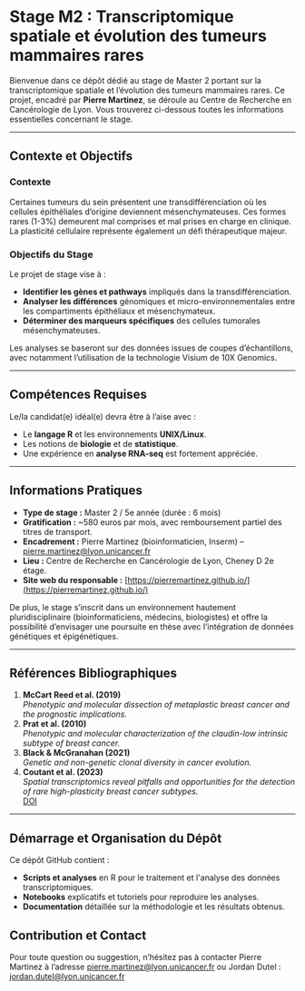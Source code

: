 # Stage M2 : Transcriptomique spatiale et évolution des tumeurs mammaires rares

Bienvenue dans ce dépôt dédié au stage de Master 2 portant sur la transcriptomique spatiale et l’évolution des tumeurs mammaires rares. Ce projet, encadré par **Pierre Martinez**, se déroule au Centre de Recherche en Cancérologie de Lyon. Vous trouverez ci-dessous toutes les informations essentielles concernant le stage.

---

## Contexte et Objectifs

### Contexte
Certaines tumeurs du sein présentent une transdifférenciation où les cellules épithéliales d’origine deviennent mésenchymateuses. Ces formes rares (1-3%) demeurent mal comprises et mal prises en charge en clinique. La plasticité cellulaire représente également un défi thérapeutique majeur.

### Objectifs du Stage
Le projet de stage vise à :
- **Identifier les gènes et pathways** impliqués dans la transdifférenciation.
- **Analyser les différences** génomiques et micro-environnementales entre les compartiments épithéliaux et mésenchymateux.
- **Déterminer des marqueurs spécifiques** des cellules tumorales mésenchymateuses.

Les analyses se baseront sur des données issues de coupes d’échantillons, avec notamment l’utilisation de la technologie Visium de 10X Genomics.

---

## Compétences Requises

Le/la candidat(e) idéal(e) devra être à l’aise avec :
- Le **langage R** et les environnements **UNIX/Linux**.
- Les notions de **biologie** et de **statistique**.
- Une expérience en **analyse RNA-seq** est fortement appréciée.

---

## Informations Pratiques

- **Type de stage :** Master 2 / 5e année (durée : 6 mois)
- **Gratification :** ~580 euros par mois, avec remboursement partiel des titres de transport.
- **Encadrement :** Pierre Martinez (bioinformaticien, Inserm) – [pierre.martinez@lyon.unicancer.fr](mailto:pierre.martinez@lyon.unicancer.fr)
- **Lieu :** Centre de Recherche en Cancérologie de Lyon, Cheney D 2e étage.
- **Site web du responsable :** [https://pierremartinez.github.io/](https://pierremartinez.github.io/)

De plus, le stage s’inscrit dans un environnement hautement pluridisciplinaire (bioinformaticiens, médecins, biologistes) et offre la possibilité d’envisager une poursuite en thèse avec l’intégration de données génétiques et épigénétiques.

---

## Références Bibliographiques

1. **McCart Reed et al. (2019)**  
   *Phenotypic and molecular dissection of metaplastic breast cancer and the prognostic implications.*
2. **Prat et al. (2010)**  
   *Phenotypic and molecular characterization of the claudin-low intrinsic subtype of breast cancer.*
3. **Black & McGranahan (2021)**  
   *Genetic and non-genetic clonal diversity in cancer evolution.*
4. **Coutant et al. (2023)**  
   *Spatial transcriptomics reveal pitfalls and opportunities for the detection of rare high-plasticity breast cancer subtypes.*  
   [DOI](https://doi.org/10.1016/j.labinv.2023.100258)

---

## Démarrage et Organisation du Dépôt

Ce dépôt GitHub contient :
- **Scripts et analyses** en R pour le traitement et l'analyse des données transcriptomiques.
- **Notebooks** explicatifs et tutoriels pour reproduire les analyses.
- **Documentation** détaillée sur la méthodologie et les résultats obtenus.


## Contribution et Contact

Pour toute question ou suggestion, n’hésitez pas à contacter Pierre Martinez à l’adresse pierre.martinez@lyon.unicancer.fr ou Jordan Dutel : jordan.dutel@lyon.unicancer.fr
